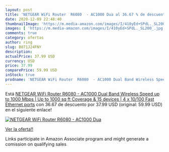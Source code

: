```yaml
---
layout: post
title: 'NETGEAR WiFi Router  R6080  - AC1000 Dua al 36.67 % de descuento'
date: 2020-12-09 22:48:40
thumbnailImage: 'https://m.media-amazon.com/images/I/410yEd+SPdL._SL200_.jpg'
images: [ 'https://m.media-amazon.com/images/I/410yEd+SPdL._SL200_.jpg' ]
comments: true
category: ofertas
author: ring
slug: B071J24FNY
description:
actualPrice: 37.99 USD
currency: USD
price: 37.99
comparePrice: 59.99 USD
inStock: true
prodname: 'NETGEAR WiFi Router  R6080  - AC1000 Dual Band Wireless Speed  up to 1000 Mbps  | Up to 1000 sq ft Coverage & 15 devices | 4 x 10/100 Fast Ethernet ports'
---
```


Está [NETGEAR WiFi Router  R6080  - AC1000 Dual Band Wireless Speed  up to 1000 Mbps  | Up to 1000 sq ft Coverage & 15 devices | 4 x 10/100 Fast Ethernet ports](https://www.amazon.com/dp/B071J24FNY/?tag=tolees-20) con 36.67 de descuento por 37.99 USD (original: 59.99 USD) en el siguiente enlace!

[![NETGEAR WiFi Router  R6080  - AC1000 Dua](https://m.media-amazon.com/images/I/410yEd+SPdL._SL200_.jpg)](https://www.amazon.com/dp/B071J24FNY/?tag=tolees-20)

[Ver la oferta!!](https://www.amazon.com/dp/B071J24FNY/?tag=tolees-20)

Links participate in Amazon Associate program and might generate a comission on qualifying sales


